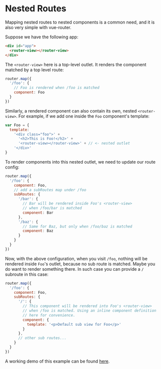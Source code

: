 # Nested Routes

Mapping nested routes to nested components is a common need, and it is also very simple with vue-router.

Suppose we have the following app:

``` html
<div id="app">
  <router-view></router-view>
</div>
```

The `<router-view>` here is a top-level outlet. It renders the component matched by a top level route:

``` js
router.map({
  '/foo': {
    // Foo is rendered when /foo is matched
    component: Foo
  }
})
```

Similarly, a rendered component can also contain its own, nested `<router-view>`. For example, if we add one inside the `Foo` component's template:

``` js
var Foo = {
  template:
    '<div class="foo">' +
      '<h2>This is Foo!</h2>' +
      '<router-view></router-view>' + // <- nested outlet
    '</div>'
}
```

To render components into this nested outlet, we need to update our route config:

``` js
router.map({
  '/foo': {
    component: Foo,
    // add a subRoutes map under /foo
    subRoutes: {
      '/bar': {
        // Bar will be rendered inside Foo's <router-view>
        // when /foo/bar is matched
        component: Bar
      },
      '/baz': {
        // Same for Baz, but only when /foo/baz is matched
        component: Baz
      }
    }
  }
})
```

Now, with the above configuration, when you visit `/foo`, nothing will be rendered inside `Foo`'s outlet, because no sub route is matched. Maybe you do want to render something there. In such case you can provide a `/` subroute in this case:

``` js
router.map({
  '/foo': {
    component: Foo,
    subRoutes: {
      '/': {
        // This component will be rendered into Foo's <router-view>
        // when /foo is matched. Using an inline component definition
        // here for convenience.
        component: {
          template: '<p>Default sub view for Foo</p>'
        }
      },
      // other sub routes...
    }
  }
})
```

A working demo of this example can be found [here](http://jsfiddle.net/yyx990803/naeg67da/).
